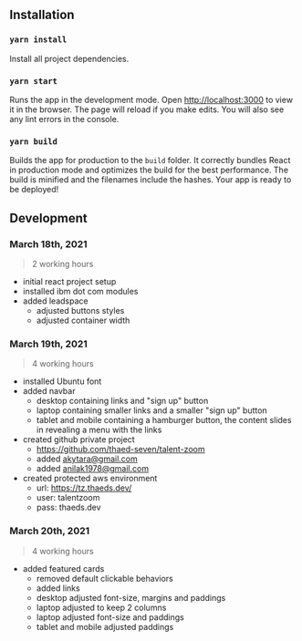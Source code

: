 ## Installation

### `yarn install`

Install all project dependencies.

### `yarn start`

Runs the app in the development mode. Open [http://localhost:3000](http://localhost:3000) to view it in the browser. The page will reload if you make edits. You will also see any lint errors in the console.

### `yarn build`

Builds the app for production to the `build` folder. It correctly bundles React in production mode and optimizes the build for the best performance. The build is minified and the filenames include the hashes. Your app is ready to be deployed!

## Development

### March 18th, 2021
> 2 working hours

- initial react project setup
- installed ibm dot com modules
- added leadspace
  - adjusted buttons styles
  - adjusted container width

### March 19th, 2021
> 4 working hours

- installed Ubuntu font
- added navbar
  - desktop containing links and "sign up" button
  - laptop containing smaller links and a smaller "sign up" button
  - tablet and mobile containing a hamburger button, the content slides in revealing a menu with the links
- created github private project
  - https://github.com/thaed-seven/talent-zoom
  - added akytara@gmail.com
  - added anilak1978@gmail.com
- created protected aws environment
  - url: https://tz.thaeds.dev/
  - user: talentzoom
  - pass: thaeds.dev

### March 20th, 2021
> 4 working hours

- added featured cards
  - removed default clickable behaviors
  - added links
  - desktop adjusted font-size, margins and paddings
  - laptop adjusted to keep 2 columns
  - laptop adjusted font-size and paddings
  - tablet and mobile adjusted paddings
